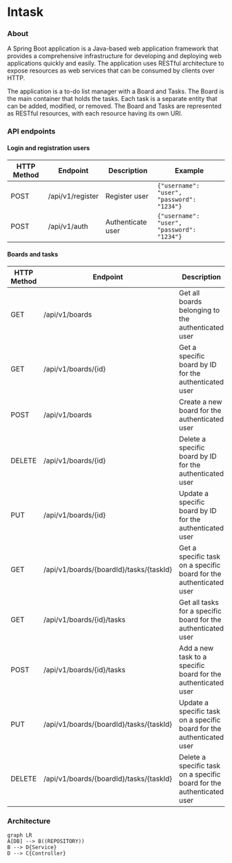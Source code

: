 # Intask 
### About 

A Spring Boot application is a Java-based web application framework that provides a comprehensive infrastructure for developing and deploying web applications quickly and easily. The application uses RESTful architecture to expose resources as web services that can be consumed by clients over HTTP.

The application is a to-do list manager with a Board and Tasks. The Board is the main container that holds the tasks. Each task is a separate entity that can be added, modified, or removed. The Board and Tasks are represented as RESTful resources, with each resource having its own URI.

### API endpoints  
#### Login and registration users

| HTTP Method | Endpoint        | Description                      | Example                                           |
|-------------|----------------|----------------------------------|---------------------------------------------------|
| POST        | /api/v1/register | Register user                    | `{"username": "user", "password": "1234"}` |
| POST        | /api/v1/auth    | Authenticate user                | `{"username": "user", "password": "1234"}` |

#### Boards and tasks 
| HTTP Method | Endpoint                          | Description                                             |
| ----------- | -------------------------------- | ------------------------------------------------------- |
| GET         | /api/v1/boards                   | Get all boards belonging to the authenticated user      |
| GET         | /api/v1/boards/{id}              | Get a specific board by ID for the authenticated user   |
| POST        | /api/v1/boards                   | Create a new board for the authenticated user           |
| DELETE      | /api/v1/boards/{id}              | Delete a specific board by ID for the authenticated user|
| PUT         | /api/v1/boards/{id}              | Update a specific board by ID for the authenticated user|
| GET         | /api/v1/boards/{boardId}/tasks/{taskId} | Get a specific task on a specific board for the authenticated user |
| GET         | /api/v1/boards/{id}/tasks        | Get all tasks for a specific board for the authenticated user |
| POST        | /api/v1/boards/{id}/tasks        | Add a new task to a specific board for the authenticated user|
| PUT         | /api/v1/boards/{boardId}/tasks/{taskId} | Update a specific task on a specific board for the authenticated user |
| DELETE      | /api/v1/boards/{boardId}/tasks/{taskId} | Delete a specific task on a specific board for the authenticated user |



### Architecture

```mermaid
graph LR
A[DB] --> B((REPOSITORY))
B --> D{Service}
D --> C{Controller}
```

